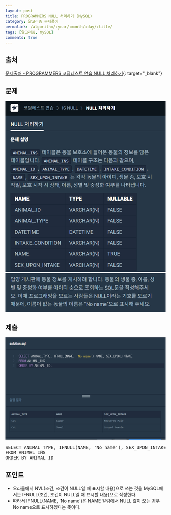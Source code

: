 ```yaml
---
layout: post
title: PROGRAMMERS NULL 처리하기 (MySQL)
category: 알고리즘 문제풀이
permalink: /algorithm/:year/:month/:day/:title/
tags: [알고리즘, mySQL]
comments: true
---
```


## 출처

[문제출처 - PROGRAMMERS 코딩테스트 연습 NULL 처리하기](https://programmers.co.kr/learn/courses/30/lessons/59410){: target="\_blank"}

## 문제

![](/assets/post-img/algorithm/programmers_isnull_1_1.PNG)
![](/assets/post-img/algorithm/programmers_isnull_1_2.PNG)

## 제출

![](/assets/post-img/algorithm/programmers_isnull_1_3.PNG)

<pre>
SELECT ANIMAL_TYPE, IFNULL(NAME, 'No name'), SEX_UPON_INTAKE
FROM ANIMAL_INS
ORDER BY ANIMAL_ID
</pre>

## 포인트

- 오라클에서 NVL(조건, 조건이 NULL일 때 표시할 내용)으로 쓰는 것을 MySQL에서는 IFNULL(조건, 조건이 NULL일 때 표시할 내용)으로 작성한다.
- 따라서 IFNULL(NAME, 'No name')은 NAME 칼럼에서 NULL 값이 오는 경우 No name으로 표시하겠다는 뜻이다.

